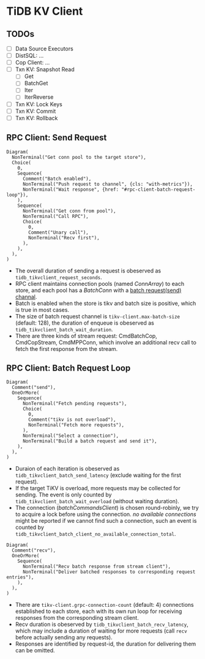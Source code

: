 # TiDB KV Client

## TODOs

- [ ] Data Source Executors
- [ ] DistSQL: ...
- [ ] Cop Client: ...
- [ ] Txn KV: Snapshot Read
  - [ ] Get
  - [ ] BatchGet
  - [ ] Iter
  - [ ] IterReverse
- [ ] Txn KV: Lock Keys
- [ ] Txn KV: Commit
- [ ] Txn KV: Rollback

## RPC Client: Send Request

```railroad
Diagram(
  NonTerminal("Get conn pool to the target store"),
  Choice(
    0,
    Sequence(
      Comment("Batch enabled"),
      NonTerminal("Push request to channel", {cls: "with-metrics"}),
      NonTerminal("Wait response", {href: "#rpc-client-batch-request-loop"}),
    ),
    Sequence(
      NonTerminal("Get conn from pool"),
      NonTerminal("Call RPC"),
      Choice(
        0,
        Comment("Unary call"),
        NonTerminal("Recv first"),
      ),
    ),
  ),
)
```

- The overall duration of sending a request is obeserved as `tidb_tikvclient_request_seconds`.
- RPC client maintains connection pools (named *ConnArray*) to each store, and each pool has a *BatchConn* with a [batch request(send) channal](#rpc-client-batch-request-loop).
- Batch is enabled when the store is tikv and batch size is positive, which is true in most cases.
- The size of batch request channel is `tikv-client.max-batch-size` (default: 128), the duration of enqueue is obeserved as `tidb_tikvclient_batch_wait_duration`.
- There are three kinds of stream request: CmdBatchCop, CmdCopStream, CmdMPPConn, which involve an additional recv call to fetch the first response from the stream.

## RPC Client: Batch Request Loop

```railroad
Diagram(
  Comment("send"),
  OneOrMore(
    Sequence(
      NonTerminal("Fetch pending requests"),
      Choice(
        0,
        Comment("tikv is not overload"),
        NonTerminal("Fetch more requests"),
      ),
      NonTerminal("Select a connection"),
      NonTerminal("Build a batch request and send it"),
    ),
  ),
)
```

- Duraion of each iteration is obeserved as `tidb_tikvclient_batch_send_latency` (exclude waiting for the first request).
- If the target TiKV is overload, more requests may be collected for sending. The event is only counted by `tidb_tikvclient_batch_wait_overload` (without waiting duration).
- The connection (*batchCommandsClient*) is chosen round-robinly, we try to acquire a lock before using the connection. *no available connections* might be reported if we cannot find such a connection, such an event is counted by `tidb_tikvclient_batch_client_no_available_connection_total`.

```railroad
Diagram(
  Comment("recv"),
  OneOrMore(
    Sequence(
      NonTerminal("Recv batch response from stream client"),
      NonTerminal("Deliver batched responses to corresponding request entries"),
    ),
  ),
)
```

- There are `tikv-client.grpc-connection-count` (default: 4) connections established to each store, each with its own run loop for receiving responses from the corresponding stream client.
- Recv duration is obeserved by `tidb_tikvclient_batch_recv_latency`, which may include a duration of waiting for more requests (call `recv` before actually sending any requests).
- Responses are identified by request-id, the duration for delivering them can be omitted.
